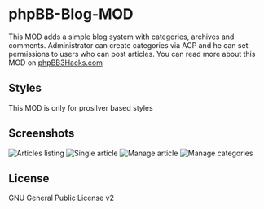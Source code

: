 phpBB-Blog-MOD
==============

This MOD adds a simple blog system with categories, archives and comments. Administrator can create categories via ACP and he can set permissions to users who can post articles. You can read more about this MOD on [phpBB3Hacks.com](http://phpbb3hacks.com/modifications.php?name=Blog "phpBB Services")

Styles
--------
This MOD is only for prosilver based styles

Screenshots
--------
![Articles listing](http://i.phpbb3hacks.com/blog1.png)
![Single article](http://i.phpbb3hacks.com/blog2.png)
![Manage article](http://i.phpbb3hacks.com/blog3.png)
![Manage categories](http://i.phpbb3hacks.com/blog4.png)

License
--------
GNU General Public License v2